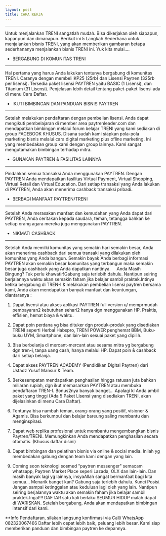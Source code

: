 ```yaml
---
layout: post
title: CARA KERJA
---
```

***
Untuk menjalankan TRENI sangatlah mudah. Bisa dikerjakan oleh siapapun, kapanpun dan dimanapun. Berikut ini 5 Langkah Sederhana untuk menjalankan bisnis TRENI, yang akan memberikan gambaran betapa sederhananya menjalankan bisnis TRENI ini. Yuk kita mulai….

* BERGABUNG DI KOMUNITAS TRENI
***

Hal pertama yang harus Anda lakukan tentunya bergabung di komunitas TRENI. Caranya dengan membeli KP25 (25rb) dan Lisensi Paytren (325rb per lisensi). Tersedia paket lisensi PAYTREN yaitu BASIC (1 Lisensi), dan Titanium (31 Lisensi). Penjelasan lebih detail tentang paket-paket lisensi ada di menu Cara Daftar.

* IKUTI BIMBINGAN DAN PANDUAN BISNIS PAYTREN
***

Setelah melakukan pendaftaran dengan pembelian lisensi. Anda dapat mengikuti pembelajaran di member area paytrenleader.com dan mendapatkan bimbingan melalui forum belajar TRENI yang kami sediakan di group FACEBOOK KHUSUS. Disana sudah kami siapkan pola-pola marketing bisnis melalui cara digital marketing plus ofline marketing. Ini yang membedakan group kami dengan group lainnya. Kami sangat mengutamakan bimbingan terhadap mitra.


* GUNAKAN PAYTREN & FASILITAS LAINNYA
***

Pindahkan semua transaksi Anda menggunakan PAYTREN. Dengan PAYTREN Anda mendapatkan fasilitas Virtual Payment, Virtual Shopping, Virtual Retail dan Virtual Education. Dari setiap transaksi yang Anda lakukan di PAYTREN, Anda akan menerima cashback transaksi pribadi.

* BERBAGI MANFAAT PAYTREN/TRENI
***

Setelah Anda merasakan manfaat dan kemudahan yang Anda dapat dari PAYTREN, Anda ceritakan kepada saudara, teman, tetangga bahkan ke setiap orang agara mereka juga menggunakan PAYTREN.

* NIKMATI CASHBACK
***

Setelah Anda memilki komunitas yang semakin hari semakin besar, Anda akan menerima cashback dari semua transaki yang dilakukan oleh komunitas yang Anda bangun. Semakin bayak Anda berbagi informasi PAYTREN akan semakin besar komunitas yang terbangun maka semakin besar juga cashback yang Anda dapatkan nantinya.
 
 
Anda Masih Bingung? Tak perlu khawatir!Gabung saja terlebih dahulu. Nantipun seiring berjalannya waktu akan semakin faham jika belajar sambil praktek.Intinya ketika bergabung di TREN-I & melakukan pembelian lisensi paytren bersama kami, Anda akan mendapatkan banyak manfaat dan keuntungan, diantaranya :

1. Dapat lisensi atau akses aplikasi PAYTREN full version u/ memprmudah pembayaran2 kebutuhan sehari2 hanya dgn menggunakan HP. Praktis, effisien, hemat biaya & waktu.

2. Dapat poin perdana yg bisa dituker dgn produk-produk yang disediakan TRENI seperti Herbal Habspro, TRENI POWER penghemat BBM, Buku-buku UYM, Smartphone, dan lain-lain sesuai paket yang dipilih.

3. Bisa berbelanja di mercant-mercant atau sesama mitra yg bergabung dgn tren-i, tanpa uang cash, hanya melalui HP. Dapat poin & cashback dari setiap belanja.

4. Dapat akses PAYTREN ACADEMY (Pendidikan Digital Paytren) dari Ustadz Yusuf Mansur & Team.

5. Berkesempatan mendapatkan penghasilan hingga ratusan juta bahkan miliaran rupiah, dgn ikut memasarkan PAYTREN atau membuka pendaftaran TREN-I. Bonus2nya banyak banget... Apalagi kl Anda ambil paket yang tinggi (Ada 5 Paket Lisensi yang disediakan TRENI, akan dijelasinkan di menu Cara Daftar).

6. Tentunya bisa nambah teman, orang-orang yang positif, visioner & Agamis. Bisa berkumpul dan belajar bareung saling membantu dan menginspirasi.

7. Dapat web replika profesional untuk membantu mengembangkan bisnis Paytren/TRENI. Memungkinkan Anda mendapatkan penghasilan secara otomatis. (Khusus daftar disini)

8. Dapat bimbingan dan pelatihan bisnis via online & social media. Inilah yg membedakan gabung dengan team kami dengan yang lain.

9. Coming soon teknologi sosmed "paytren messenger" semacam whatsapp, Paytren Market Place seperi Lazada, OLX dan lain-lain. Dan masih banyak lagi yg lainnya, insyaAllah sangat bermanfaat bagi kita semua...
Menarik banget kan? Gabung saja terlebih dahulu. Kunci Posisi. Jangan sampai ketinggalan atau keduluan lagi oleh yang lain. Nantipun seiring berjalannya waktu akan semakin faham jika belajar sambil praktek.Ingat!!! DAFTAR satu kali berlaku SEUMUR HIDUP malah dapat di WARISKAN. Setelah bergabung, Anda akan mendapatkan bimbingan intensif dari kami.


**Info Pendaftaran, silakan langsung konfirmasi via Call/ WhatsApp 082320067466
Daftar lebih cepat lebih baik, peluang lebih besar. Kami siap memberikan panduan dan bimbingan paytren ke depannya.

